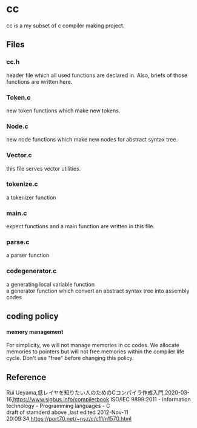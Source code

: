 # cc
cc is a my subset of c compiler making project.


## Files

### cc.h
header file which all used functions are declared in.
Also, briefs of those functions  are written here.

### Token.c  
new token functions which make  new tokens.

### Node.c
new node functions which make new nodes for abstract syntax tree.

### Vector.c
this file serves vector utilities.

### tokenize.c
a tokenizer function

### main.c 
expect functions and  a main function are written in this file.

### parse.c
a parser function

### codegenerator.c
a generating local variable function  
a generator function which convert an abstract syntax tree into  assembly codes 



## coding policy

#### memory management 
For simplicity, we will not manage memories in cc codes.
We allocate memories to pointers but will not free memories within the compiler life cycle.
Don't use "free" before changing this policy.


## Reference  
Rui Ueyama,低レイヤを知りたい人のためのCコンパイラ作成入門,2020-03-16,https://www.sigbus.info/compilerbook
 ISO/IEC 9899:2011 - Information technology - Programming languages - C  
 draft of stamderd above ,last edited 2012-Nov-11 20:09:34,https://port70.net/~nsz/c/c11/n1570.html
